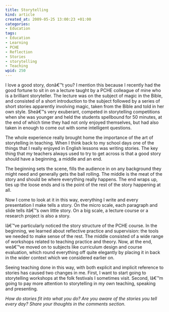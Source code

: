 ```yaml
--- 
title: Storytelling
kind: article
created_at: 2009-05-25 13:00:23 +01:00
categories: 
- Education
tags: 
- Education
- Learning
- PCHE
- Reflection
- Stories
- storytelling
- Teaching
wpid: 250
---
```

I love a good story, donâ€™t you? I mention this because I recently had the good fortune to sit in on a lecture taught by a PCHE colleague of mine who is a brilliant storyteller. The lecture was on the subject of magic in the Bible, and consisted of a short introduction to the subject followed by a series of short stories apparently involving magic, taken from the Bible and told in her own style. Sheâ€™s very exuberant, competed in storytelling competitions when she was younger and held the students spellbound for 50 minutes, at the end of which time they had not only enjoyed themselves, but had also taken in enough to come out with some intelligent questions.<!--more-->

The whole experience really brought home the importance of the art of storytelling in teaching. When I think back to my school days one of the things that I really enjoyed in English lessons was writing stories. The key thing that my teachers always used to try to get across is that a good story should have a beginning, a middle and an end.

The beginning sets the scene, fills the audience in on any background they might need and generally gets the ball rolling. The middle is the meat of the story and should be where everything really happens. The end wraps up, ties up the loose ends and is the point of the rest of the story happening at all.

Now I come to look at it in this way, everything I write and every presentation I make tells a story. On the micro scale, each paragraph and slide tells itâ€™s own little story. On a big scale, a lecture course or a research project is also a story.

Iâ€™ve particularly noticed the story structure of the PCHE course. In the beginning, we learned about reflective practice and supervision: the tools we needed to make sense of the rest. The middle consisted of a wide range of workshops related to teaching practice and theory. Now, at the end, weâ€™ve moved on to subjects like curriculum design and course evaluation, which round everything off quite elegantly by placing it in back in the wider context which we considered earlier on.

Seeing teaching done in this way, with both explicit and implicit reference to stories has caused two changes in me. First, I want to start going to storytelling workshops at the folk festivals I sometimes visit. Second, Iâ€™m going to pay more attention to storytelling in my own teaching, speaking and presenting.

<em>How do stories fit into what you do? Are you aware of the stories you tell every day? Share your thoughts in the comments section.</em>

